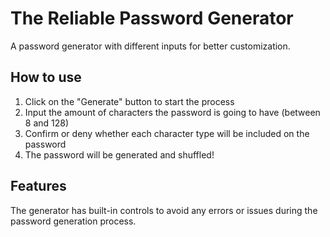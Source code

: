 # The Reliable Password Generator

A password generator with different inputs for better customization.

## How to use

1. Click on the "Generate" button to start the process
2. Input the amount of characters the password is going to have (between 8 and 128)
3. Confirm or deny whether each character type will be included on the password
4. The password will be generated and shuffled!

## Features

The generator has built-in controls to avoid any errors or issues during the password generation process.
